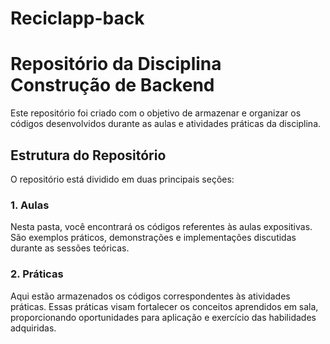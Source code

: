 # Reciclapp-back
# Repositório da Disciplina Construção de Backend

Este repositório foi criado com o objetivo de armazenar e organizar os códigos desenvolvidos durante as aulas e atividades práticas da disciplina.

## Estrutura do Repositório

O repositório está dividido em duas principais seções:

### 1. Aulas
Nesta pasta, você encontrará os códigos referentes às aulas expositivas. São exemplos práticos, demonstrações e implementações discutidas durante as sessões teóricas.

### 2. Práticas
Aqui estão armazenados os códigos correspondentes às atividades práticas. Essas práticas visam fortalecer os conceitos aprendidos em sala, proporcionando oportunidades para aplicação e exercício das habilidades adquiridas.